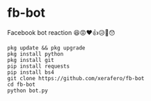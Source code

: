 # fb-bot
Facebook bot reaction 😆😡❤👍😥🥰😯
```
pkg update && pkg upgrade
pkg install python
pkg install git
pip install requests
pip install bs4
git clone https://github.com/xerafero/fb-bot
cd fb-bot
python bot.py

```
